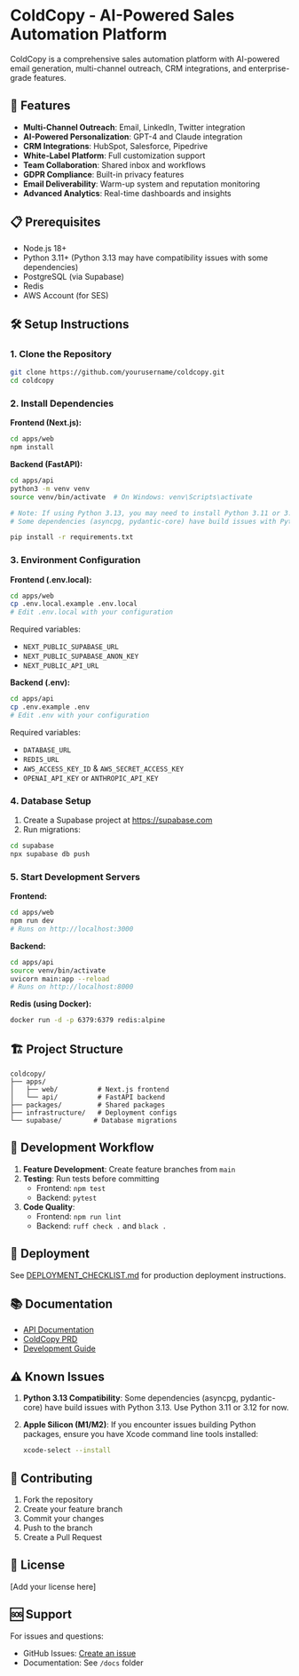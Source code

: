 # ColdCopy - AI-Powered Sales Automation Platform

ColdCopy is a comprehensive sales automation platform with AI-powered email generation, multi-channel outreach, CRM integrations, and enterprise-grade features.

## 🚀 Features

- **Multi-Channel Outreach**: Email, LinkedIn, Twitter integration
- **AI-Powered Personalization**: GPT-4 and Claude integration
- **CRM Integrations**: HubSpot, Salesforce, Pipedrive
- **White-Label Platform**: Full customization support
- **Team Collaboration**: Shared inbox and workflows
- **GDPR Compliance**: Built-in privacy features
- **Email Deliverability**: Warm-up system and reputation monitoring
- **Advanced Analytics**: Real-time dashboards and insights

## 📋 Prerequisites

- Node.js 18+ 
- Python 3.11+ (Python 3.13 may have compatibility issues with some dependencies)
- PostgreSQL (via Supabase)
- Redis
- AWS Account (for SES)

## 🛠️ Setup Instructions

### 1. Clone the Repository

```bash
git clone https://github.com/yourusername/coldcopy.git
cd coldcopy
```

### 2. Install Dependencies

**Frontend (Next.js):**
```bash
cd apps/web
npm install
```

**Backend (FastAPI):**
```bash
cd apps/api
python3 -m venv venv
source venv/bin/activate  # On Windows: venv\Scripts\activate

# Note: If using Python 3.13, you may need to install Python 3.11 or 3.12
# Some dependencies (asyncpg, pydantic-core) have build issues with Python 3.13

pip install -r requirements.txt
```

### 3. Environment Configuration

**Frontend (.env.local):**
```bash
cd apps/web
cp .env.local.example .env.local
# Edit .env.local with your configuration
```

Required variables:
- `NEXT_PUBLIC_SUPABASE_URL`
- `NEXT_PUBLIC_SUPABASE_ANON_KEY`
- `NEXT_PUBLIC_API_URL`

**Backend (.env):**
```bash
cd apps/api
cp .env.example .env
# Edit .env with your configuration
```

Required variables:
- `DATABASE_URL`
- `REDIS_URL`
- `AWS_ACCESS_KEY_ID` & `AWS_SECRET_ACCESS_KEY`
- `OPENAI_API_KEY` or `ANTHROPIC_API_KEY`

### 4. Database Setup

1. Create a Supabase project at https://supabase.com
2. Run migrations:
```bash
cd supabase
npx supabase db push
```

### 5. Start Development Servers

**Frontend:**
```bash
cd apps/web
npm run dev
# Runs on http://localhost:3000
```

**Backend:**
```bash
cd apps/api
source venv/bin/activate
uvicorn main:app --reload
# Runs on http://localhost:8000
```

**Redis (using Docker):**
```bash
docker run -d -p 6379:6379 redis:alpine
```

## 🏗️ Project Structure

```
coldcopy/
├── apps/
│   ├── web/          # Next.js frontend
│   └── api/          # FastAPI backend
├── packages/         # Shared packages
├── infrastructure/   # Deployment configs
└── supabase/        # Database migrations
```

## 📝 Development Workflow

1. **Feature Development**: Create feature branches from `main`
2. **Testing**: Run tests before committing
   - Frontend: `npm test`
   - Backend: `pytest`
3. **Code Quality**: 
   - Frontend: `npm run lint`
   - Backend: `ruff check .` and `black .`

## 🚀 Deployment

See [DEPLOYMENT_CHECKLIST.md](DEPLOYMENT_CHECKLIST.md) for production deployment instructions.

## 📚 Documentation

- [API Documentation](http://localhost:8000/docs)
- [ColdCopy PRD](ColdCopy%20PRD.txt)
- [Development Guide](CLAUDE.md)

## ⚠️ Known Issues

1. **Python 3.13 Compatibility**: Some dependencies (asyncpg, pydantic-core) have build issues with Python 3.13. Use Python 3.11 or 3.12 for now.

2. **Apple Silicon (M1/M2)**: If you encounter issues building Python packages, ensure you have Xcode command line tools installed:
   ```bash
   xcode-select --install
   ```

## 🤝 Contributing

1. Fork the repository
2. Create your feature branch
3. Commit your changes
4. Push to the branch
5. Create a Pull Request

## 📄 License

[Add your license here]

## 🆘 Support

For issues and questions:
- GitHub Issues: [Create an issue](https://github.com/yourusername/coldcopy/issues)
- Documentation: See `/docs` folder